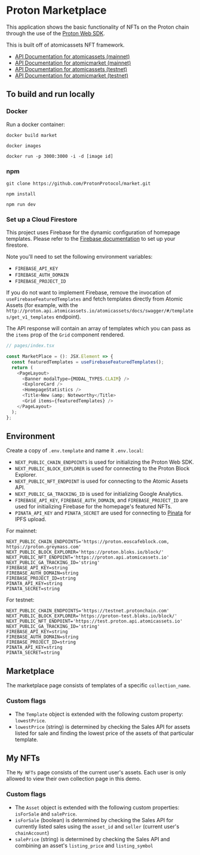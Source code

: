 
# Proton Marketplace

This application shows the basic functionality of NFTs on the Proton chain through the use of the [Proton Web SDK](https://www.npmjs.com/package/@proton/web-sdk).

This is built off of atomicassets NFT framework.

- [API Documentation for atomicassets (mainnet)](https://proton.api.atomicassets.io/atomicassets/docs/swagger/)
- [API Documentation for atomicmarket (mainnet)](https://proton.api.atomicassets.io/atomicmarket/docs/swagger/)
- [API Documentation for atomicassets (testnet)](https://test.proton.api.atomicassets.io/atomicassets/docs/swagger/)
- [API Documentation for atomicmarket (testnet)](https://test.proton.api.atomicassets.io/atomicmarket/docs/swagger/)

## To build and run locally

### Docker

Run a docker container:

```
docker build market

docker images

docker run -p 3000:3000 -i -d [image id]
```

### npm

```
git clone https://github.com/ProtonProtocol/market.git

npm install

npm run dev
```

### Set up a Cloud Firestore

This project uses Firebase for the dynamic configuration of homepage templates.
Please refer to the [Firebase
documentation](https://firebase.google.com/docs/firestore) to set up your
firestore.

Note you'll need to set the following environment variables:

- `FIREBASE_API_KEY`
- `FIREBASE_AUTH_DOMAIN`
- `FIREBASE_PROJECT_ID`

If you do not want to implement Firebase, remove the invocation of
`useFirebaseFeaturedTemplates` and fetch templates directly from Atomic Assets
(for example, with the
`http://proton.api.atomicassets.io/atomicassets/docs/swagger/#/templates/get_v1_templates`
endpoint).

The API response will contain an array of templates which you can pass as the
`items` prop of the `Grid` component rendered.

```js
// pages/index.tsx

const MarketPlace = (): JSX.Element => {
  const featuredTemplates = useFirebaseFeaturedTemplates();
  return (
    <PageLayout>
      <Banner modalType={MODAL_TYPES.CLAIM} />
      <ExploreCard />
      <HomepageStatistics />
      <Title>New &amp; Noteworthy</Title>
      <Grid items={featuredTemplates} />
    </PageLayout>
  );
};
```

## Environment

Create a copy of `.env.template` and name it `.env.local`:

* `NEXT_PUBLIC_CHAIN_ENDPOINTS` is used for initializing the Proton Web SDK.
* `NEXT_PUBLIC_BLOCK_EXPLORER` is used for connecting to the Proton Block Explorer.
* `NEXT_PUBLIC_NFT_ENDPOINT` is used for connecting to the Atomic Assets API.
* `NEXT_PUBLIC_GA_TRACKING_ID` is used for initializing Google Analytics.
* `FIREBASE_API_KEY`, `FIREBASE_AUTH_DOMAIN`, and `FIREBASE_PROJECT_ID` are used
  for initializing Firebase for the homepage's featured NFTs.
* `PINATA_API_KEY` and `PINATA_SECRET` are used for connecting to [Pinata](https://pinata.cloud/) for IPFS upload.

For mainnet:
```
NEXT_PUBLIC_CHAIN_ENDPOINTS='https://proton.eoscafeblock.com, https://proton.greymass.com'
NEXT_PUBLIC_BLOCK_EXPLORER='https://proton.bloks.io/block/'
NEXT_PUBLIC_NFT_ENDPOINT='https://proton.api.atomicassets.io'
NEXT_PUBLIC_GA_TRACKING_ID='string'
FIREBASE_API_KEY=string
FIREBASE_AUTH_DOMAIN=string
FIREBASE_PROJECT_ID=string
PINATA_API_KEY=string
PINATA_SECRET=string
```

For testnet:
```
NEXT_PUBLIC_CHAIN_ENDPOINTS='https://testnet.protonchain.com'
NEXT_PUBLIC_BLOCK_EXPLORER='https://proton-test.bloks.io/block/'
NEXT_PUBLIC_NFT_ENDPOINT='https://test.proton.api.atomicassets.io'
NEXT_PUBLIC_GA_TRACKING_ID='string'
FIREBASE_API_KEY=string
FIREBASE_AUTH_DOMAIN=string
FIREBASE_PROJECT_ID=string
PINATA_API_KEY=string
PINATA_SECRET=string
```

## Marketplace

The marketplace page consists of templates of a specific `collection_name`.

### Custom flags

- The `Template` object is extended with the following custom property: `lowestPrice`.
- `lowestPrice` (string) is determined by checking the Sales API for assets listed for sale and finding the lowest price of the assets of that particular template.

## My NFTs

The `My NFTs` page consists of the current user's assets. Each user is only allowed to view their own collection page in this demo.

### Custom flags

- The `Asset` object is extended with the following custom properties: `isForSale` and `salePrice`.
- `isForSale` (boolean) is determined by checking the Sales API for currently listed sales using the `asset_id` and `seller` (current user's `chainAccount`)
- `salePrice` (string) is determined by checking the Sales API and combining an asset's `listing_price` and `listing_symbol`
